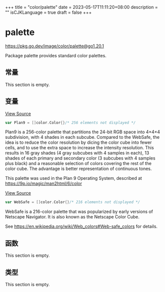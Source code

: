 +++
title = "color/palette"
date = 2023-05-17T11:11:20+08:00
description = ""
isCJKLanguage = true
draft = false
+++
# palette

https://pkg.go.dev/image/color/palette@go1.20.1



Package palette provides standard color palettes.



## 常量 

This section is empty.

## 变量

[View Source](https://cs.opensource.google/go/go/+/go1.20.1:src/image/color/palette/palette.go;l=23)

``` go 
var Plan9 = []color.Color{}/* 256 elements not displayed */
```

Plan9 is a 256-color palette that partitions the 24-bit RGB space into 4×4×4 subdivision, with 4 shades in each subcube. Compared to the WebSafe, the idea is to reduce the color resolution by dicing the color cube into fewer cells, and to use the extra space to increase the intensity resolution. This results in 16 gray shades (4 gray subcubes with 4 samples in each), 13 shades of each primary and secondary color (3 subcubes with 4 samples plus black) and a reasonable selection of colors covering the rest of the color cube. The advantage is better representation of continuous tones.

This palette was used in the Plan 9 Operating System, described at https://9p.io/magic/man2html/6/color

[View Source](https://cs.opensource.google/go/go/+/go1.20.1:src/image/color/palette/palette.go;l=286)

``` go 
var WebSafe = []color.Color{}/* 216 elements not displayed */
```

WebSafe is a 216-color palette that was popularized by early versions of Netscape Navigator. It is also known as the Netscape Color Cube.

See https://en.wikipedia.org/wiki/Web_colors#Web-safe_colors for details.

## 函数

This section is empty.

## 类型

This section is empty.